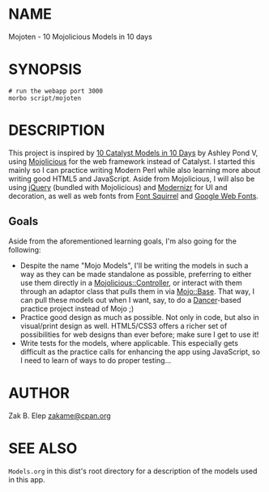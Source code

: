 # NAME

Mojoten - 10 Mojolicious Models in 10 days

# SYNOPSIS

    # run the webapp port 3000
    morbo script/mojoten

# DESCRIPTION

This project is inspired by [10 Catalyst Models in 10
Days](http://web.archive.org/web/20201109042404/http://sedition.com/a/2733) by Ashley Pond V, using
[Mojolicious](http://mojolicious.org) for the web framework instead of
Catalyst.  I started this mainly so I can practice writing Modern Perl
while also learning more about writing good HTML5 and JavaScript.  Aside
from Mojolicious, I will also be using [jQuery](http://jquery.com)
(bundled with Mojolicious) and [Modernizr](http://www.modernizr.com) for
UI and decoration, as well as web fonts from [Font
Squirrel](http://www.fontsquirrel.com) and [Google Web
Fonts](http://www.google.com/webfonts).

## Goals

Aside from the aforementioned learning goals, I'm also going for the
following:

- Despite the name "Mojo Models", I'll be writing the models in such a way
as they can be made standalone as possible, preferring to either use
them directly in a [Mojolicious::Controller](https://metacpan.org/pod/Mojolicious::Controller), or interact with them
through an adaptor class that pulls them in via [Mojo::Base](https://metacpan.org/pod/Mojo::Base).  That
way, I can pull these models out when I want, say, to do a
[Dancer](https://metacpan.org/pod/Dancer)-based practice project instead of Mojo ;)
- Practice good design as much as possible.  Not only in code, but also in
visual/print design as well.  HTML5/CSS3 offers a richer set of
possibilities for web designs than ever before; make sure I get to use
it!
- Write tests for the models, where applicable.  This especially gets
difficult as the practice calls for enhancing the app using JavaScript,
so I need to learn of ways to do proper testing...

# AUTHOR

Zak B. Elep <zakame@cpan.org>

# SEE ALSO

`Models.org` in this dist's root directory for a description of the
models used in this app.
